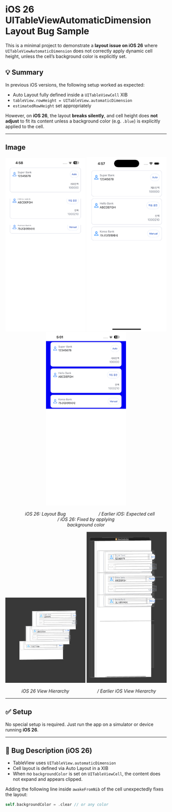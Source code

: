 # iOS 26 UITableViewAutomaticDimension Layout Bug Sample

This is a minimal project to demonstrate a **layout issue on iOS 26** where `UITableViewAutomaticDimension` does not correctly apply dynamic cell height, unless the cell’s background color is explicitly set.

## 💡 Summary

In previous iOS versions, the following setup worked as expected:

- Auto Layout fully defined inside a `UITableViewCell` XIB
- `tableView.rowHeight = UITableView.automaticDimension`
- `estimatedRowHeight` set appropriately

However, on **iOS 26**, the layout **breaks silently**, and cell height does **not adjust** to fit its content unless a background color (e.g. `.blue`) is explicitly applied to the cell.


--- 

## Image

<p align="center">
  <img src="Image/ios26_view.png" width="250"/>
  <img src="Image/ealier_view.png" width="250"/>
  <img src="Image/ios26_onbackground.png" width="250"/>
</p>
<p align="center">
  <em style="display:inline-block; width:250px;">iOS 26: Layout Bug</em>
  <em style="display:inline-block; width:250px;">/ Earlier iOS: Expected cell </em>
  <em style="display:inline-block; width:250px;">/ iOS 26: Fixed by applying background color</em>
</p>

<p align="center">
  <img src="Image/ios26_hierarchy.png" width="250"/>
  <img src="Image/earlier_hierarchy.png" width="250"/>
</p>
<p align="center">
  <em style="display:inline-block; width:250px;">iOS 26 View Hierarchy</em>
  <em style="display:inline-block; width:250px;">/ Earlier iOS View Hierarchy</em>
</p>



---

## ✅ Setup

No special setup is required. Just run the app on a simulator or device running **iOS 26**.

---

## 🐞 Bug Description (iOS 26)

- TableView uses `UITableView.automaticDimension`
- Cell layout is defined via Auto Layout in a XIB
- When no `backgroundColor` is set on `UITableViewCell`, the content does not expand and appears clipped.

Adding the following line inside `awakeFromNib` of the cell unexpectedly fixes the layout:

```swift
self.backgroundColor = .clear // or any color
```
